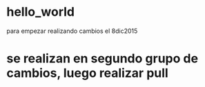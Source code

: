 # hello_world
para empezar
realizando cambios el 8dic2015
# se realizan en segundo grupo de cambios, luego realizar pull
